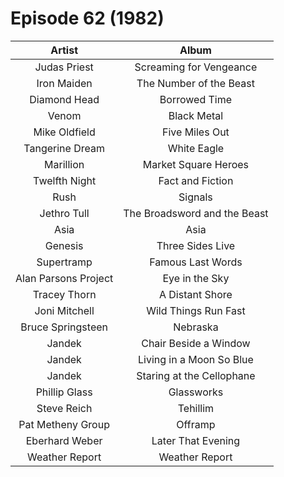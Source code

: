 # Episode 62 (1982)

| Artist | Album |
| :---: | :---: |
| Judas Priest | Screaming for Vengeance |
| Iron Maiden | The Number of the Beast |
| Diamond Head | Borrowed Time |
| Venom | Black Metal |
| Mike Oldfield | Five Miles Out |
| Tangerine Dream | White Eagle |
| Marillion | Market Square Heroes |
| Twelfth Night | Fact and Fiction |
| Rush | Signals |
| Jethro Tull | The Broadsword and the Beast |
| Asia | Asia |
| Genesis | Three Sides Live |
| Supertramp | Famous Last Words |
| Alan Parsons Project | Eye in the Sky |
| Tracey Thorn | A Distant Shore |
| Joni Mitchell | Wild Things Run Fast |
| Bruce Springsteen | Nebraska |
| Jandek | Chair Beside a Window |
| Jandek | Living in a Moon So Blue |
| Jandek | Staring at the Cellophane |
| Phillip Glass | Glassworks |
| Steve Reich | Tehillim |
| Pat Metheny Group | Offramp |
| Eberhard Weber | Later That Evening |
| Weather Report | Weather Report |